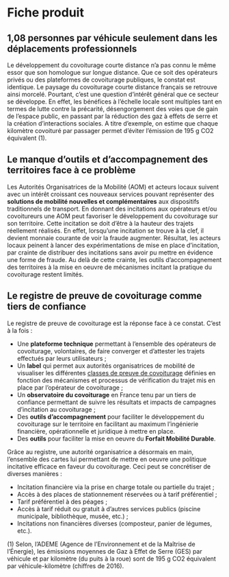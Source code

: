 # Fiche produit

## 1,08 personnes par véhicule seulement dans les déplacements professionnels

Le développement du covoiturage courte distance n’a pas connu le même essor que son homologue sur longue distance. Que ce soit des opérateurs privés ou des plateformes de covoiturage publiques, le constat est identique. Le paysage du covoiturage courte distance français se retrouve ainsi morcelé. Pourtant, c’est une question d’intérêt général que ce secteur se développe. En effet, les bénéfices à l’échelle locale sont multiples tant en termes de lutte contre la précarité, désengorgement des voies que de gain de l’espace public, en passant par la réduction des gaz à effets de serre et la création d’interactions sociales. A titre d’exemple, on estime que chaque kilomètre covoituré par passager permet d’éviter l’émission de 195 g CO2 équivalent \(1\).

## Le manque d’outils et d’accompagnement des territoires face à ce problème

Les Autorités Organisatrices de la Mobilité \(AOM\) et acteurs locaux suivent avec un intérêt croissant ces nouveaux services pouvant représenter des **solutions de mobilité nouvelles et complémentaires** aux dispositifs traditionnels de transport. En donnant des incitations aux opérateurs et/ou covoitureurs une AOM peut favoriser le développement du covoiturage sur son territoire. Cette incitation se doit d’être à la hauteur des trajets réellement réalisés. En effet, lorsqu’une incitation se trouve à la clef, il devient monnaie courante de voir la fraude augmenter. Résultat, les acteurs locaux peinent à lancer des expérimentations de mise en place d’incitation, par crainte de distribuer des incitations sans avoir pu mettre en évidence une forme de fraude. Au delà de cette crainte, les outils d’accompagnement des territoires à la mise en oeuvre de mécanismes incitant la pratique du covoiturage restent limités.

## Le registre de preuve de covoiturage comme tiers de confiance

Le registre de preuve de covoiturage est la réponse face à ce constat. C’est à la fois : 

* Une **plateforme technique** permettant à l’ensemble des opérateurs de covoiturage, volontaires, de faire converger et d’attester les trajets effectués par leurs utilisateurs ; 
* Un **label** qui permet aux autorités organisatrices de mobilité de visualiser les différentes [classes de preuve de covoiturage](../specifications/classes-de-preuve-de-covoiturage.md) définies en fonction des mécanismes et processus de vérification du trajet mis en place par l’opérateur de covoiturage ; 
* Un **observatoire du covoiturage** en France tenu par un tiers de confiance permettant de suivre les résultats et impacts de campagnes d’incitation au covoiturage ;
* Des **outils d’accompagnement** pour faciliter le développement du covoiturage sur le territoire en facilitant au maximum l’ingénierie financière, opérationnelle et juridique à mettre en place. 
* Des **outils** pour faciliter la mise en oeuvre du **Forfait Mobilité Durable**.

Grâce au registre, une autorité organisatrice a désormais en main, l’ensemble des cartes lui permettant de mettre en oeuvre une politique incitative efficace en faveur du covoiturage. Ceci peut se concrétiser de diverses manières :

* Incitation financière via la prise en charge totale ou partielle du trajet ;
* Accès à des places de stationnement réservées ou à tarif préférentiel ;
* Tarif préférentiel à des péages ;
* Accès à tarif réduit ou gratuit à d’autres services publics \(piscine municipale, bibliothèque, musée, etc.\) ;
* Incitations non financières diverses \(composteur, panier de légumes, etc.\).

\(1\) Selon, l’ADEME \(Agence de l’Environnement et de la Maîtrise de l’Énergie\), les émissions moyennes de Gaz à Effet de Serre \(GES\) par véhicule et par kilomètre \(du puits à la roue\) sont de 195 g CO2 équivalent par véhicule-kilomètre \(chiffres de 2016\).

